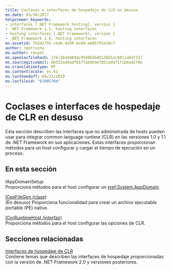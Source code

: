 ```yaml
---
title: Coclases e interfaces de hospedaje de CLR en desuso
ms.date: 03/30/2017
helpviewer_keywords:
- interfaces [.NET Framework hosting], version 1
- .NET Framework 1.1, hosting interfaces
- hosting interfaces [.NET Framework], version 1
- .NET Framework 1.0, hosting interfaces
ms.assetid: 7b3d2755-cbab-4160-bc69-eb85791e38c7
author: rpetrusha
ms.author: ronpet
ms.openlocfilehash: 1f6c20a69894c95086dbd813601ac8811ab4f337
ms.sourcegitcommit: 9b552addadfb57fab0b9e7852ed4f1f1b8a42f8e
ms.translationtype: MT
ms.contentlocale: es-ES
ms.lasthandoff: 04/23/2019
ms.locfileid: "61985704"
---
```

# <a name="deprecated-clr-hosting-interfaces-and-coclasses"></a>Coclases e interfaces de hospedaje de CLR en desuso
Esta sección describen las interfaces que no administrada de hosts pueden usar para integrar common language runtime (CLR) en las versiones 1.0 y 1.1 de .NET Framework en sus aplicaciones. Estas interfaces proporcionan métodos para un host configurar y cargar el tiempo de ejecución en un proceso.  
  
## <a name="in-this-section"></a>En esta sección  
 IAppDomainSetup  
 Proporciona métodos para el host configurar un <xref:System.AppDomain>.  
  
 [ICeeFileGen (clase)](../../../../docs/framework/unmanaged-api/hosting/iceefilegen-class.md)  
 (En desuso) Proporciona funcionalidad para crear un archivo ejecutable portable (PE) nativo.  
  
 [ICorRuntimeHost (interfaz)](../../../../docs/framework/unmanaged-api/hosting/icorruntimehost-interface.md)  
 Proporciona métodos para el host configurar las opciones de CLR.  
  
## <a name="related-sections"></a>Secciones relacionadas  
 [Interfaces de hospedaje de CLR](../../../../docs/framework/unmanaged-api/hosting/clr-hosting-interfaces.md)  
 Contiene temas que describen las interfaces de hospedaje proporcionadas con la versión de .NET Framework 2.0 y versiones posteriores.

